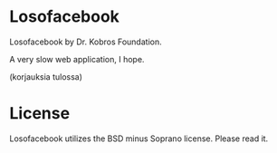 Losofacebook
=============

Losofacebook by Dr. Kobros Foundation.

A very slow web application, I hope.

(korjauksia tulossa)

License
========

Losofacebook utilizes the BSD minus Soprano license. Please read it.
